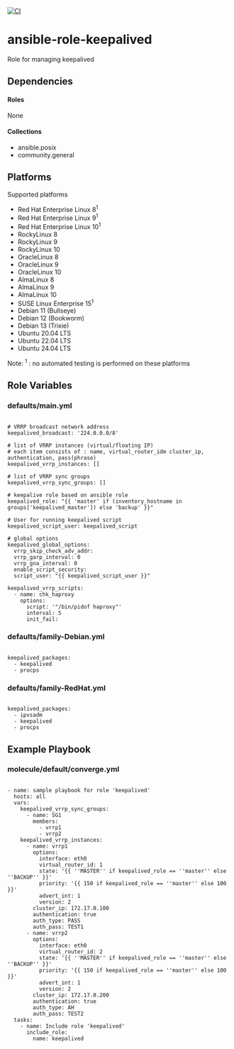 [![CI](https://github.com/de-it-krachten/ansible-role-keepalived/workflows/CI/badge.svg?event=push)](https://github.com/de-it-krachten/ansible-role-keepalived/actions?query=workflow%3ACI)


# ansible-role-keepalived

Role for managing keepalived 



## Dependencies

#### Roles
None

#### Collections
- ansible.posix
- community.general

## Platforms

Supported platforms

- Red Hat Enterprise Linux 8<sup>1</sup>
- Red Hat Enterprise Linux 9<sup>1</sup>
- Red Hat Enterprise Linux 10<sup>1</sup>
- RockyLinux 8
- RockyLinux 9
- RockyLinux 10
- OracleLinux 8
- OracleLinux 9
- OracleLinux 10
- AlmaLinux 8
- AlmaLinux 9
- AlmaLinux 10
- SUSE Linux Enterprise 15<sup>1</sup>
- Debian 11 (Bullseye)
- Debian 12 (Bookworm)
- Debian 13 (Trixie)
- Ubuntu 20.04 LTS
- Ubuntu 22.04 LTS
- Ubuntu 24.04 LTS

Note:
<sup>1</sup> : no automated testing is performed on these platforms

## Role Variables
### defaults/main.yml
<pre><code>
# VRRP broadcast network address
keepalived_broadcast: '224.0.0.0/8'

# list of VRRP instances (virtual/floating IP)
# each item consists of : name, virtual_router_idm cluster_ip, authentication, pass(phrase)
keepalived_vrrp_instances: []

# list of VRRP sync groups
keepalived_vrrp_sync_groups: []

# keepalive role based on ansible role
keepalived_role: "{{ 'master' if (inventory_hostname in groups['keepalived_master']) else 'backup' }}"

# User for running keepalived script
keepalived_script_user: keepalived_script

# global options
keepalived_global_options:
  vrrp_skip_check_adv_addr:
  vrrp_garp_interval: 0
  vrrp_gna_interval: 0
  enable_script_security:
  script_user: "{{ keepalived_script_user }}"

keepalived_vrrp_scripts:
  - name: chk_haproxy
    options:
      script: '"/bin/pidof haproxy"'
      interval: 5
      init_fail:
</pre></code>

### defaults/family-Debian.yml
<pre><code>
keepalived_packages:
  - keepalived
  - procps
</pre></code>

### defaults/family-RedHat.yml
<pre><code>
keepalived_packages:
  - ipvsadm
  - keepalived
  - procps
</pre></code>




## Example Playbook
### molecule/default/converge.yml
<pre><code>
- name: sample playbook for role 'keepalived'
  hosts: all
  vars:
    keepalived_vrrp_sync_groups:
      - name: SG1
        members:
          - vrrp1
          - vrrp2
    keepalived_vrrp_instances:
      - name: vrrp1
        options:
          interface: eth0
          virtual_router_id: 1
          state: '{{ ''MASTER'' if keepalived_role == ''master'' else ''BACKUP'' }}'
          priority: '{{ 150 if keepalived_role == ''master'' else 100 }}'
          advert_int: 1
          version: 2
        cluster_ip: 172.17.0.100
        authentication: true
        auth_type: PASS
        auth_pass: TEST1
      - name: vrrp2
        options:
          interface: eth0
          virtual_router_id: 2
          state: '{{ ''MASTER'' if keepalived_role == ''master'' else ''BACKUP'' }}'
          priority: '{{ 150 if keepalived_role == ''master'' else 100 }}'
          advert_int: 1
          version: 2
        cluster_ip: 172.17.0.200
        authentication: true
        auth_type: AH
        auth_pass: TEST2
  tasks:
    - name: Include role 'keepalived'
      include_role:
        name: keepalived
</pre></code>
